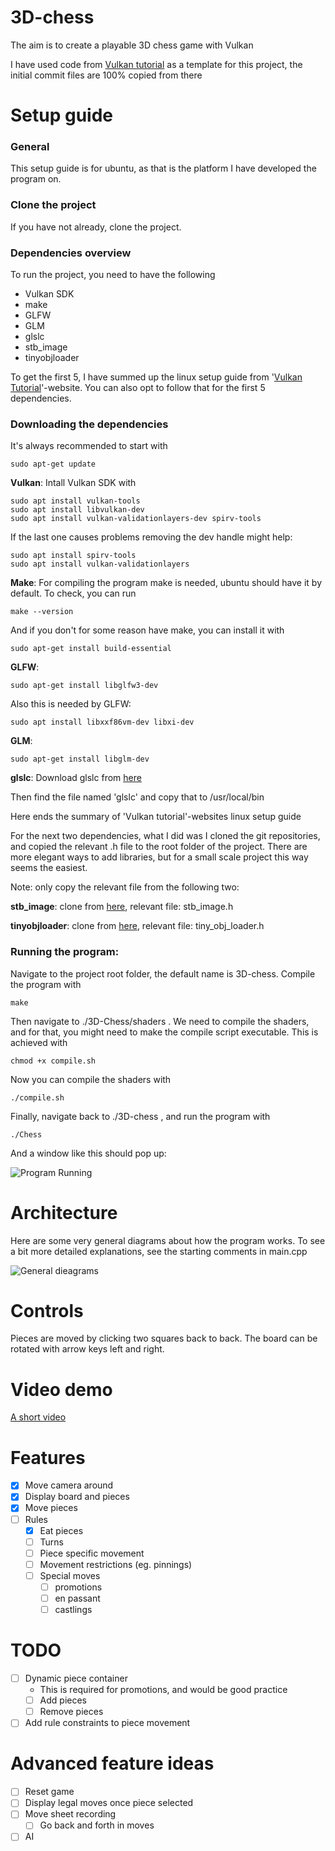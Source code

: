# 3D-chess
The aim is to create a playable 3D chess game with Vulkan

I have used code from [Vulkan tutorial](https://vulkan-tutorial.com/Introduction) as a template for this project, the initial commit files are 100% copied from there

# Setup guide

### General

This setup guide is for ubuntu, as that is the platform I have developed the program on. 

### Clone the project

If you have not already, clone the project.

### Dependencies overview

To run the project, you need to have the following
- Vulkan SDK
- make
- GLFW
- GLM
- glslc
- stb_image
- tinyobjloader

To get the first 5, I have summed up the linux setup guide from '[Vulkan Tutorial](https://vulkan-tutorial.com/Development_environment#page_Linux)'-website. You can also opt to follow that for the first 5 dependencies. 

### Downloading the dependencies

It's always recommended to start with 
```
sudo apt-get update
```

**Vulkan**: Intall Vulkan SDK with
```
sudo apt install vulkan-tools
sudo apt install libvulkan-dev
sudo apt install vulkan-validationlayers-dev spirv-tools
```
If the last one causes problems removing the dev handle might help:
```
sudo apt install spirv-tools
sudo apt install vulkan-validationlayers
```

**Make**: For compiling the program make is needed, ubuntu should have it by default. To check, you can run
```
make --version
```
And if you don't for some reason have make, you can install it with
```
sudo apt-get install build-essential
```

**GLFW**:
```
sudo apt-get install libglfw3-dev
```

Also this is needed by GLFW:
```
sudo apt install libxxf86vm-dev libxi-dev
```

**GLM**:
```
sudo apt-get install libglm-dev
```

**glslc**:
Download glslc from [here](https://github.com/google/shaderc/blob/main/downloads.md)

Then find the file named 'glslc' and copy that to /usr/local/bin

Here ends the summary of 'Vulkan tutorial'-websites linux setup guide

For the next two dependencies, what I did was I cloned the git repositories, and copied the relevant .h file to the root folder of the project. There are more elegant ways to add libraries, but for a small scale project this way seems the easiest.

Note: only copy the relevant file from the following two:

**stb_image**: clone from [here](https://github.com/nothings/stb), 
relevant file: stb_image.h

**tinyobjloader**: clone from [here](https://github.com/tinyobjloader/tinyobjloader), 
relevant file: tiny_obj_loader.h

### Running the program: 

Navigate to the project root folder, the default name is 3D-chess. Compile the program with
``` 
make
```
Then navigate to ./3D-Chess/shaders . We need to compile the shaders, and for that, you might need to make the compile script executable. This is achieved with
```
chmod +x compile.sh
```
Now you can compile the shaders with
```
./compile.sh
```

Finally, navigate back to ./3D-chess , and run the program with
```
./Chess
```
And a window like this should pop up:

![Program Running](https://github.com/valaisu/3D-chess/blob/main/pictures/ProgramRunning.png)

# Architecture

Here are some very general diagrams about how the program works. To see a bit more detailed explanations, see the starting comments in main.cpp

![General dieagrams](https://github.com/valaisu/3D-chess/blob/main/pictures/diagrams.jpg)

# Controls

Pieces are moved by clicking two squares back to back. 
The board can be rotated with arrow keys left and right.

# Video demo

[A short video](https://drive.google.com/drive/folders/1pR9qI2WiR7No_k3mUgup00z_79j6vXCs?usp=sharing)

# Features

- [x] Move camera around
- [x] Display board and pieces
- [x] Move pieces
- [ ] Rules
  - [x] Eat pieces
  - [ ] Turns
  - [ ] Piece specific movement
  - [ ] Movement restrictions (eg. pinnings)
  - [ ] Special moves
    - [ ] promotions
    - [ ] en passant
    - [ ] castlings

# TODO
- [ ] Dynamic piece container
  - This is required for promotions, and would be good practice
  - [ ] Add pieces
  - [ ] Remove pieces
- [ ] Add rule constraints to piece movement

# Advanced feature ideas
- [ ] Reset game
- [ ] Display legal moves once piece selected
- [ ] Move sheet recording
  - [ ] Go back and forth in moves
- [ ] AI
